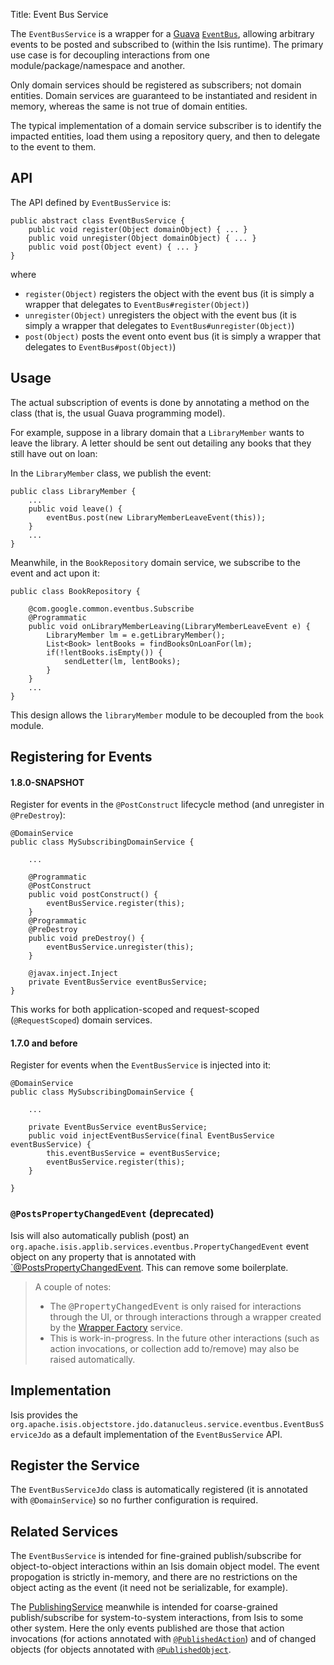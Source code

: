 Title: Event Bus Service

The `EventBusService` is a wrapper for a [Guava](https://code.google.com/p/guava-libraries/) [`EventBus`](https://code.google.com/p/guava-libraries/wiki/EventBusExplained), allowing arbitrary events to be posted and subscribed to (within the Isis runtime).  The primary use case is for decoupling interactions from one module/package/namespace and another.

Only domain services should be registered as subscribers; not domain entities.  Domain services are guaranteed to be instantiated and resident in memory, whereas the same is not true of domain entities.  

The typical implementation of a domain service subscriber is to identify the impacted entities, load them using a repository query, and then to delegate to the event to them.

## API

The API defined by `EventBusService` is:

    public abstract class EventBusService {
        public void register(Object domainObject) { ... }
        public void unregister(Object domainObject) { ... }
        public void post(Object event) { ... }
    }

where

* `register(Object)` registers the object with the event bus (it is simply a wrapper that delegates to `EventBus#register(Object)`)
* `unregister(Object)` unregisters the object with the event bus (it is simply a wrapper that delegates to `EventBus#unregister(Object)`)
* `post(Object)` posts the event onto event bus (it is simply a wrapper that delegates to `EventBus#post(Object)`)

## Usage

The actual subscription of events is done by annotating a method on the class (that is, the usual Guava programming model).  

For example, suppose in a library domain that a `LibraryMember` wants to leave the library.  A letter should be sent out detailing any books that they still have out on loan:

In the `LibraryMember` class, we publish the event:

    public class LibraryMember {
        ...
        public void leave() {
            eventBus.post(new LibraryMemberLeaveEvent(this));
        }
        ...
    }
    
Meanwhile, in the `BookRepository` domain service, we subscribe to the event and act upon it:

    public class BookRepository {

        @com.google.common.eventbus.Subscribe 
        @Programmatic
        public void onLibraryMemberLeaving(LibraryMemberLeaveEvent e) {
            LibraryMember lm = e.getLibraryMember();
            List<Book> lentBooks = findBooksOnLoanFor(lm);
            if(!lentBooks.isEmpty()) {
                sendLetter(lm, lentBooks);
            }
        }
        ...
    }

This design allows the `libraryMember` module to be decoupled from the `book` module.

## Registering for Events

#### 1.8.0-SNAPSHOT

Register for events in the `@PostConstruct` lifecycle method (and unregister in `@PreDestroy`):

    @DomainService
    public class MySubscribingDomainService {

        ...
        
        @Programmatic
        @PostConstruct
        public void postConstruct() {
            eventBusService.register(this);
        }
        @Programmatic
        @PreDestroy
        public void preDestroy() {
            eventBusService.unregister(this);
        }
        
        @javax.inject.Inject
        private EventBusService eventBusService;
    }

This works for both application-scoped and request-scoped (`@RequestScoped`) domain services.


#### 1.7.0 and before

Register for events when the `EventBusService` is injected into it:

    @DomainService
    public class MySubscribingDomainService {

        ...
        
        private EventBusService eventBusService;
        public void injectEventBusService(final EventBusService eventBusService) {
            this.eventBusService = eventBusService;
            eventBusService.register(this);
        }
    
    }


    
### `@PostsPropertyChangedEvent` (deprecated)

Isis will also automatically publish (post) an `org.apache.isis.applib.services.eventbus.PropertyChangedEvent` event object on any property that is annotated with [`@PostsPropertyChangedEvent](../recognized-annotations/PostsPropertyChangedEvent.html).  This can remove some boilerplate.

<blockquote>
<p>A couple of notes:
<ul>
<li>The <tt>@PropertyChangedEvent</tt> is only raised for interactions through the UI, or through interactions through a wrapper created by the <a href="wrapper-factory.html">Wrapper Factory</a> service.</li>
<li>This is work-in-progress.  In the future other interactions (such as action invocations, or collection add to/remove) may also be raised automatically.</li>
</ul>
</blockquote>

    
## Implementation

Isis provides the `org.apache.isis.objectstore.jdo.datanucleus.service.eventbus.EventBusServiceJdo` as a default implementation of the `EventBusService` API.


## Register the Service

The `EventBusServiceJdo` class is automatically registered (it is annotated with `@DomainService`) so no further configuration is required.


## Related Services

The `EventBusService` is intended for fine-grained publish/subscribe for object-to-object interactions within an Isis domain object model.  The event propogation is strictly in-memory, and there are no restrictions on the object acting as the event (it need not be serializable, for example).

The [PublishingService](publishing-service.html) meanwhile is intended for coarse-grained publish/subscribe for system-to-system interactions, from Isis to some other system.  Here the only events published are those that action invocations (for actions annotated with [`@PublishedAction`](../recognized-annotations/PublishedAction.html)) and of changed objects (for objects annotated with [`@PublishedObject`](../recognized-annotations/PublishedObject.html).


